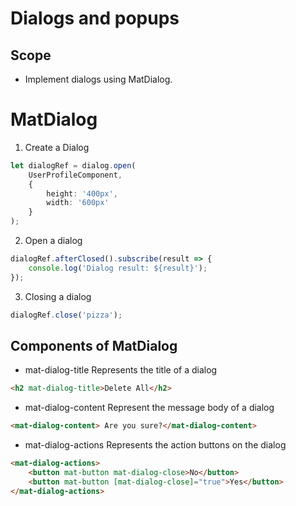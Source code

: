 # Dialogs and popups

## Scope
* Implement dialogs using MatDialog.

# MatDialog
1. Create a Dialog
```typescript
let dialogRef = dialog.open(
    UserProfileComponent,
    {
        height: '400px',
        width: '600px'
    }
);
```
2. Open a dialog
```typescript
dialogRef.afterClosed().subscribe(result => {
    console.log('Dialog result: ${result}');
});
```
3. Closing a dialog
```typescript
dialogRef.close('pizza');
```

## Components of MatDialog
* mat-dialog-title
Represents the title of a dialog
```html
<h2 mat-dialog-title>Delete All</h2>
```
* mat-dialog-content
Represent the message body of a dialog
```html
<mat-dialog-content> Are you sure?</mat-dialog-content>
```
* mat-dialog-actions
Represents the action buttons on the dialog
```html
<mat-dialog-actions>
    <button mat-button mat-dialog-close>No</button>
    <button mat-button [mat-dialog-close]="true">Yes</button>
</mat-dialog-actions>
```
